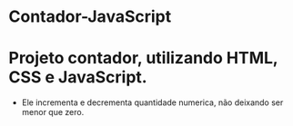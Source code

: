 # Contador-JavaScript
# Projeto contador, utilizando HTML, CSS e JavaScript.

* Ele incrementa e decrementa quantidade numerica, não deixando ser menor que zero.
